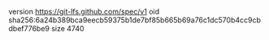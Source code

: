 version https://git-lfs.github.com/spec/v1
oid sha256:6a24b389bca9eecb59375b1de7bf85b665b69a76c1dc570b4cc9cbdbef776be9
size 4740
